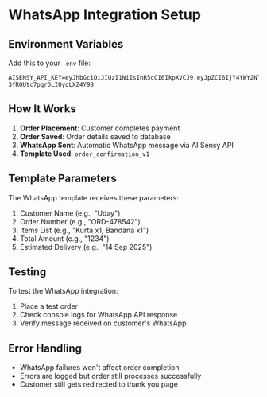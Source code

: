 # WhatsApp Integration Setup

## Environment Variables

Add this to your `.env` file:

```
AISENSY_API_KEY=eyJhbGciOiJIUzI1NiIsInR5cCI6IkpXVCJ9.eyJpZCI6IjY4YWY2NTFmNmI2M2Q3MTAxMjEyNWQzMyIsIm5hbWUiOiJGdXJldmVyIFN0ZWZmaWUiLCJhcHBOYW1lIjoiQWlTZW5zeSIsImNsaWVudElkIjoiNjhhZjY1MWY2YjYzZDcxMDEyMTI1ZDJlIiwiYWN0aXZlUGxhbiI6IkZSRUVfRk9SRVZFUiIsImlhdCI6MTc1NjMyNTE1MX0.E2uQFrfRq3hvRvGRK4-3fROUtc7pgrDLIOyoLXZ4Y98
```

## How It Works

1. **Order Placement**: Customer completes payment
2. **Order Saved**: Order details saved to database
3. **WhatsApp Sent**: Automatic WhatsApp message via AI Sensy API
4. **Template Used**: `order_confirmation_v1`

## Template Parameters

The WhatsApp template receives these parameters:
1. Customer Name (e.g., "Uday")
2. Order Number (e.g., "ORD-478542") 
3. Items List (e.g., "Kurta x1, Bandana x1")
4. Total Amount (e.g., "1234")
5. Estimated Delivery (e.g., "14 Sep 2025")

## Testing

To test the WhatsApp integration:
1. Place a test order
2. Check console logs for WhatsApp API response
3. Verify message received on customer's WhatsApp

## Error Handling

- WhatsApp failures won't affect order completion
- Errors are logged but order still processes successfully
- Customer still gets redirected to thank you page